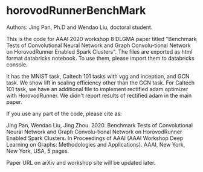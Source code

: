 # horovodRunnerBenchMark
Authors: Jing Pan, Ph.D and Wendao Liu, doctoral student. 

This is the code for AAAI 2020 workshop 8 DLGMA paper titled "Benchmark Tests of Convolutional Neural Network and Graph Convolu-tional Network on HorovodRunner Enabled Spark Clusters". The files are exported as html format databricks notebook. To use them, please import them to databricks console.   

It has the MNIST task, Caltech 101 tasks with vgg and inception, and GCN task. We show lift in scaling efficiency other than the GCN task. For Caltech 101 task, we have an additional file to implement rectified adam optimizer with HorovodRunner. We didn't report results of rectified adam in the main paper. 

If you use any part of the code, please cite as: 

Jing Pan, Wendao Liu, Jing Zhou. 2020. Benchmark Tests of Convolutional Neural Network and Graph Convolu-tional Network on HorovodRunner Enabled Spark Clusters. In Proceedings of AAAI (AAAI Workshop Deep Learning on Graphs: Methodologies and Applications). AAAI, New York, New York, USA, 5 pages.

Paper URL on arXiv and workshop site will be updated later. 

